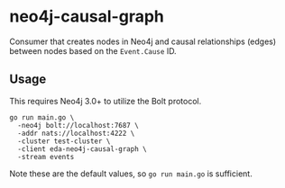 # neo4j-causal-graph

Consumer that creates nodes in Neo4j and causal relationships (edges) between nodes based on the `Event.Cause` ID.

## Usage

This requires Neo4j 3.0+ to utilize the Bolt protocol.

```
go run main.go \
  -neo4j bolt://localhost:7687 \
  -addr nats://localhost:4222 \
  -cluster test-cluster \
  -client eda-neo4j-causal-graph \
  -stream events
```

Note these are the default values, so `go run main.go` is sufficient.
